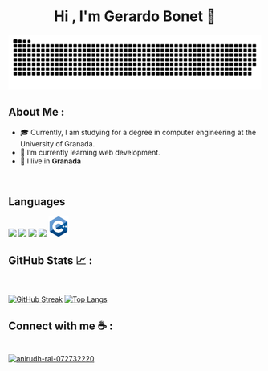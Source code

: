 <h1 align="center"><b>Hi , I'm Gerardo Bonet 👋 </b></h1>

<!--- snake -->
<div align="center">
  <img  src="https://github.com/1999AZZAR/1999AZZAR/blob/readme/resources/img/grid-snake.svg"
       alt="snake" /></a>
</div>

## About Me :

- 🎓 Currently, I am studying for a degree in computer engineering at the University of Granada.
- 🌱 I’m currently learning web development. 
- 🏡 I live in **Granada**

<br>

## Languages
  <img src="https://img.icons8.com/color/48/000000/html-5--v1.png"/> <img src="https://img.icons8.com/color/48/000000/css3.png"/> <img src="https://img.icons8.com/color/48/000000/javascript--v1.png"/>
  <img src="https://img.icons8.com/color/48/000000/mysql-logo.png"/> <img src="https://raw.githubusercontent.com/devicons/devicon/master/icons/cplusplus/cplusplus-original.svg" alt="cplusplus" width="40" height="40"/>

## GitHub Stats 📈 :

<br>

[![GitHub Streak](https://github-readme-streak-stats.herokuapp.com?user=GerardoBonet&theme=algolia&date_format=M%20j%5B%2C%20Y%5D)](https://git.io/streak-stats) 
[![Top Langs](https://github-readme-stats.vercel.app/api/top-langs/?username=GerardoBonet&theme=algolia)](https://github.com/AnushkaWijegoonawardana97/github-readme-stats) 

## Connect with me ☕ : 
<br>
<a href="www.linkedin.com/in/gerardo-bonet-pérez-a9b599316" target="blank"><img align="center" src="https://img.icons8.com/fluency/48/000000/linkedin.png" alt="anirudh-rai-072732220" height="45" width="45" /></a>



